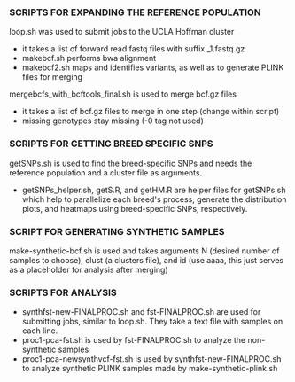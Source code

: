 
### SCRIPTS FOR EXPANDING THE REFERENCE POPULATION <br />
loop.sh was used to submit jobs to the UCLA Hoffman cluster <br />
+ it takes a list of forward read fastq files with suffix _1.fastq.gz 
+ makebcf.sh performs bwa alignment 
+ makebcf2.sh maps and identifies variants, as well as to generate PLINK files for merging <br />

mergebcfs_with_bcftools_final.sh is used to merge bcf.gz files <br />
+ it takes a list of bcf.gz files to merge in one step (change within script) <br />
+ missing genotypes stay missing (-0 tag not used) <br />

### SCRIPTS FOR GETTING BREED SPECIFIC SNPS <br />
getSNPs.sh is used to find the breed-specific SNPs and needs the reference population and a cluster file as arguments. <br />
+ getSNPs_helper.sh, getS.R, and getHM.R are helper files for getSNPs.sh which help to parallelize each breed's process, generate the distribution plots, and heatmaps using breed-specific SNPs, respectively. <br />

### SCRIPT FOR GENERATING SYNTHETIC SAMPLES <br />
make-synthetic-bcf.sh is used and takes arguments N (desired number of samples to choose), clust (a clusters file), and id (use aaaa, this just serves as a placeholder for analysis after merging) <br />

### SCRIPTS FOR ANALYSIS
+ synthfst-new-FINALPROC.sh and fst-FINALPROC.sh are used for submitting jobs, similar to loop.sh. They take a text file with samples on each line. 
+ proc1-pca-fst.sh is used by fst-FINALPROC.sh to analyze the non-synthetic samples
+ proc1-pca-newsynthvcf-fst.sh is used by synthfst-new-FINALPROC.sh to analyze synthetic PLINK samples made by make-synthetic-plink.sh
